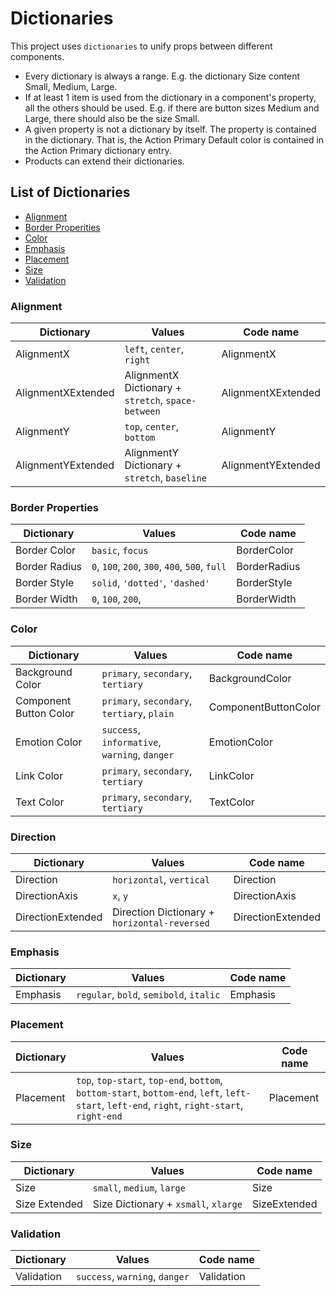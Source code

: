 # Dictionaries

This project uses `dictionaries` to unify props between different components.

- Every dictionary is always a range. E.g. the dictionary Size content Small, Medium, Large.
- If at least 1 item is used from the dictionary in a component's property, all the others should be used. E.g. if there are button sizes Medium and Large, there should also be the size Small.
- A given property is not a dictionary by itself. The property is contained in the dictionary. That is, the Action Primary Default color is contained in the Action Primary dictionary entry.
- Products can extend their dictionaries.

## List of Dictionaries

- [Alignment](#alignment)
- [Border Properities](#border-properties)
- [Color](#color)
- [Emphasis](#emphasis)
- [Placement](#placement)
- [Size](#size)
- [Validation](#validation)

### Alignment

| Dictionary         | Values                                             | Code name          |
| ------------------ | -------------------------------------------------- | ------------------ |
| AlignmentX         | `left`, `center`, `right`                          | AlignmentX         |
| AlignmentXExtended | AlignmentX Dictionary + `stretch`, `space-between` | AlignmentXExtended |
| AlignmentY         | `top`, `center`, `bottom`                          | AlignmentY         |
| AlignmentYExtended | AlignmentY Dictionary + `stretch`, `baseline`      | AlignmentYExtended |

### Border Properties

| Dictionary    | Values                                         | Code name    |
| ------------- | ---------------------------------------------- | ------------ |
| Border Color  | `basic`, `focus`                               | BorderColor  |
| Border Radius | `0`, `100`, `200`, `300`, `400`, `500`, `full` | BorderRadius |
| Border Style  | `solid`, `'dotted'`, `'dashed'`                | BorderStyle  |
| Border Width  | `0`, `100`, `200`,                             | BorderWidth  |

### Color

| Dictionary             | Values                                        | Code name            |
| ---------------------- | --------------------------------------------- | -------------------- |
| Background Color       | `primary`, `secondary`, `tertiary`            | BackgroundColor      |
| Component Button Color | `primary`, `secondary`, `tertiary`, `plain`   | ComponentButtonColor |
| Emotion Color          | `success`, `informative`, `warning`, `danger` | EmotionColor         |
| Link Color             | `primary`, `secondary`, `tertiary`            | LinkColor            |
| Text Color             | `primary`, `secondary`, `tertiary`            | TextColor            |

### Direction

| Dictionary        | Values                                       | Code name         |
| ----------------- | -------------------------------------------- | ----------------- |
| Direction         | `horizontal`, `vertical`                     | Direction         |
| DirectionAxis     | `x`, `y`                                     | DirectionAxis     |
| DirectionExtended | Direction Dictionary + `horizontal-reversed` | DirectionExtended |

### Emphasis

| Dictionary | Values                                  | Code name |
| ---------- | --------------------------------------- | --------- |
| Emphasis   | `regular`, `bold`, `semibold`, `italic` | Emphasis  |

### Placement

| Dictionary | Values                                                                                                                                       | Code name |
| ---------- | -------------------------------------------------------------------------------------------------------------------------------------------- | --------- |
| Placement  | `top`, `top-start`, `top-end`, `bottom`, `bottom-start`, `bottom-end`, `left`, `left-start`, `left-end`, `right`, `right-start`, `right-end` | Placement |

### Size

| Dictionary    | Values                               | Code name    |
| ------------- | ------------------------------------ | ------------ |
| Size          | `small`, `medium`, `large`           | Size         |
| Size Extended | Size Dictionary + `xsmall`, `xlarge` | SizeExtended |

### Validation

| Dictionary | Values                         | Code name  |
| ---------- | ------------------------------ | ---------- |
| Validation | `success`, `warning`, `danger` | Validation |
